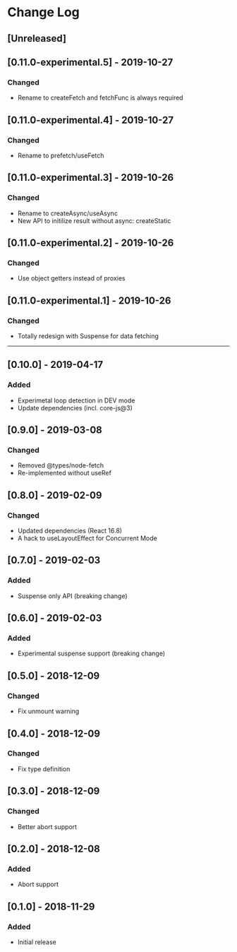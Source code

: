 # Change Log

## [Unreleased]

## [0.11.0-experimental.5] - 2019-10-27
### Changed
- Rename to createFetch and fetchFunc is always required

## [0.11.0-experimental.4] - 2019-10-27
### Changed
- Rename to prefetch/useFetch

## [0.11.0-experimental.3] - 2019-10-26
### Changed
- Rename to createAsync/useAsync
- New API to initilize result without async: createStatic

## [0.11.0-experimental.2] - 2019-10-26
### Changed
- Use object getters instead of proxies

## [0.11.0-experimental.1] - 2019-10-26
### Changed
- Totally redesign with Suspense for data fetching

----

## [0.10.0] - 2019-04-17
### Added
- Experimetal loop detection in DEV mode
- Update dependencies (incl. core-js@3)

## [0.9.0] - 2019-03-08
### Changed
- Removed @types/node-fetch
- Re-implemented without useRef

## [0.8.0] - 2019-02-09
### Changed
- Updated dependencies (React 16.8)
- A hack to useLayoutEffect for Concurrent Mode

## [0.7.0] - 2019-02-03
### Added
- Suspense only API (breaking change)

## [0.6.0] - 2019-02-03
### Added
- Experimental suspense support (breaking change)

## [0.5.0] - 2018-12-09
### Changed
- Fix unmount warning

## [0.4.0] - 2018-12-09
### Changed
- Fix type definition

## [0.3.0] - 2018-12-09
### Changed
- Better abort support

## [0.2.0] - 2018-12-08
### Added
- Abort support

## [0.1.0] - 2018-11-29
### Added
- Initial release
